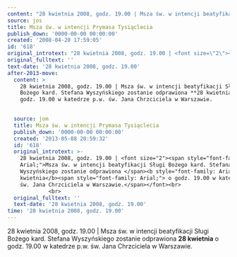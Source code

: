 ```yaml
---
content: "28 kwietnia 2008, godz. 19.00 | Msza św. w intencji beatyfikacji Sługi Bożego kard. Stefana Wyszyńskiego zostanie odprawiona **28 kwietnia** o godz. 19.00 w katedrze p.w. św. Jana Chrzciciela w Warszawie.\n\n         \n\n\n<!--CONTENT FROM OLD SERVER (jos before 2013): 28 kwietnia 2008, godz. 19.00 | Msza św. w intencji beatyfikacji Sługi Bożego kard. Stefana Wyszyńskiego zostanie odprawiona **28 kwietnia** o godz. 19.00 w katedrze p.w. św. Jana Chrzciciela w Warszawie.\n\r\n         \n\r\n         \n-->"
source: jos
title: Msza św. w intencji Prymasa Tysiąclecia
publish_down: '0000-00-00 00:00:00'
created: '2008-04-20 17:59:05'
id: '618'
original_introtext: "28 kwietnia 2008, godz. 19.00 | <font size=\"2\"><span style=\"font-family: Arial;\">Msza św. w intencji beatyfikacji Sługi Bożego kard. Stefana Wyszyńskiego zostanie odprawiona </span><b style=\"font-family: Arial;\">28 kwietnia</b><span style=\"font-family: Arial;\"> o godz. 19.00 w katedrze p.w. św. Jana Chrzciciela w Warszawie.</span></font><br>\r\n         <br>\r\n         "
original_fulltext: ''
text-date: '28 kwietnia 2008, godz. 19.00'
after-2013-move:
  content: >
    28 kwietnia 2008, godz. 19.00 | Msza św. w intencji beatyfikacji Sługi
    Bożego kard. Stefana Wyszyńskiego zostanie odprawiona **28 kwietnia** o
    godz. 19.00 w katedrze p.w. św. Jana Chrzciciela w Warszawie.

             
  source: jom
  title: Msza św. w intencji Prymasa Tysiąclecia
  publish_down: '0000-00-00 00:00:00'
  created: '2013-05-08 20:59:32'
  id: '618'
  original_introtext: >-
    28 kwietnia 2008, godz. 19.00 | <font size="2"><span style="font-family:
    Arial;">Msza św. w intencji beatyfikacji Sługi Bożego kard. Stefana
    Wyszyńskiego zostanie odprawiona </span><b style="font-family: Arial;">28
    kwietnia</b><span style="font-family: Arial;"> o godz. 19.00 w katedrze p.w.
    św. Jana Chrzciciela w Warszawie.</span></font><br>
             <br>
  original_fulltext: ''
  text-date: '28 kwietnia 2008, godz. 19.00'
time: '28 kwietnia 2008, godz. 19.00'
---
```

28 kwietnia 2008, godz. 19.00 | Msza św. w intencji beatyfikacji Sługi Bożego kard. Stefana Wyszyńskiego zostanie odprawiona **28 kwietnia** o godz. 19.00 w katedrze p.w. św. Jana Chrzciciela w Warszawie.

         


<!--CONTENT FROM OLD SERVER (jos before 2013): 28 kwietnia 2008, godz. 19.00 | Msza św. w intencji beatyfikacji Sługi Bożego kard. Stefana Wyszyńskiego zostanie odprawiona **28 kwietnia** o godz. 19.00 w katedrze p.w. św. Jana Chrzciciela w Warszawie.

         

         
-->

<!--{{json:{"created_date":"2008-04-20 17:59:05","publish_down":"0000-00-00 00:00:00","id":"618"}}}-->